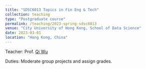 ```yaml
---
title: "SDSC6013 Topics in Fin Eng & Tech"
collection: teaching
type: "Postgraduate course"
permalink: /teaching/2023-spring-sdsc6013
venue: "City University of Hong Kong, School of Data Science"
date: 2023-03-01
location: "Hong Kong, China"
---
```

Teacher: Prof. [Qi Wu](http://www.cityu.edu.hk/stfprofile/qiwu55.htm)

Duties: Moderate group projects and assign grades.